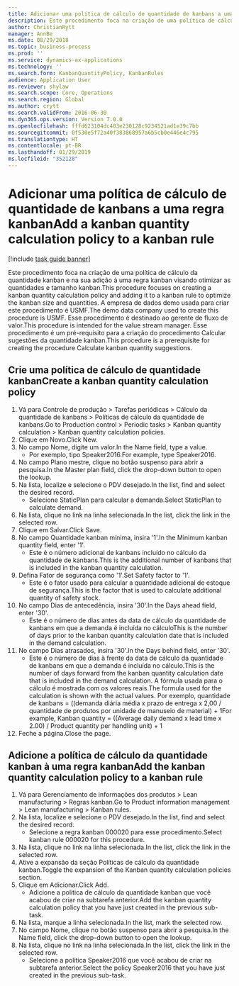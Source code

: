 ```yaml
---
title: Adicionar uma política de cálculo de quantidade de kanbans a uma regra kanban
description: Este procedimento foca na criação de uma política de cálculo da quantidade kanban e na sua adição à uma regra kanban visando otimizar as quantidades e tamanho kanban.
author: ChristianRytt
manager: AnnBe
ms.date: 08/29/2018
ms.topic: business-process
ms.prod: ''
ms.service: dynamics-ax-applications
ms.technology: ''
ms.search.form: KanbanQuantityPolicy, KanbanRules
audience: Application User
ms.reviewer: shylaw
ms.search.scope: Core, Operations
ms.search.region: Global
ms.author: crytt
ms.search.validFrom: 2016-06-30
ms.dyn365.ops.version: Version 7.0.0
ms.openlocfilehash: fffd623104dc403e230128c9234521ad1e39c7bb
ms.sourcegitcommit: 0f530e5f72a40f383868957a6b5cb0e446e4c795
ms.translationtype: HT
ms.contentlocale: pt-BR
ms.lasthandoff: 01/29/2019
ms.locfileid: "352128"
---
```

# <a name="add-a-kanban-quantity-calculation-policy-to-a-kanban-rule"></a><span data-ttu-id="80b30-103">Adicionar uma política de cálculo de quantidade de kanbans a uma regra kanban</span><span class="sxs-lookup"><span data-stu-id="80b30-103">Add a kanban quantity calculation policy to a kanban rule</span></span>

[!include [task guide banner](../../includes/task-guide-banner.md)]

<span data-ttu-id="80b30-104">Este procedimento foca na criação de uma política de cálculo da quantidade kanban e na sua adição à uma regra kanban visando otimizar as quantidades e tamanho kanban.</span><span class="sxs-lookup"><span data-stu-id="80b30-104">This procedure focuses on creating a kanban quantity calculation policy and adding it to a kanban rule to optimize the kanban size and quantities.</span></span> <span data-ttu-id="80b30-105">A empresa de dados demo usada para criar este procedimento é USMF.</span><span class="sxs-lookup"><span data-stu-id="80b30-105">The demo data company used to create this procedure is USMF.</span></span> <span data-ttu-id="80b30-106">Esse procedimento é destinado ao gerente de fluxo de valor.</span><span class="sxs-lookup"><span data-stu-id="80b30-106">This procedure is intended for the value stream manager.</span></span> <span data-ttu-id="80b30-107">Esse procedimento é um pré-requisito para a criação do procedimento Calcular sugestões da quantidade kanban.</span><span class="sxs-lookup"><span data-stu-id="80b30-107">This procedure is a prerequisite for creating the procedure Calculate kanban quantity suggestions.</span></span> 


## <a name="create-a-kanban-quantity-calculation-policy"></a><span data-ttu-id="80b30-108">Crie uma política de cálculo de quantidade kanban</span><span class="sxs-lookup"><span data-stu-id="80b30-108">Create a kanban quantity calculation policy</span></span>
1. <span data-ttu-id="80b30-109">Vá para Controle de produção > Tarefas periódicas > Cálculo da quantidade de kanbans > Políticas de cálculo da quantidade de kanbans.</span><span class="sxs-lookup"><span data-stu-id="80b30-109">Go to Production control > Periodic tasks > Kanban quantity calculation > Kanban quantity calculation policies.</span></span>
2. <span data-ttu-id="80b30-110">Clique em Novo.</span><span class="sxs-lookup"><span data-stu-id="80b30-110">Click New.</span></span>
3. <span data-ttu-id="80b30-111">No campo Nome, digite um valor.</span><span class="sxs-lookup"><span data-stu-id="80b30-111">In the Name field, type a value.</span></span>
    * <span data-ttu-id="80b30-112">Por exemplo, tipo Speaker2016.</span><span class="sxs-lookup"><span data-stu-id="80b30-112">For example, type Speaker2016.</span></span>  
4. <span data-ttu-id="80b30-113">No campo Plano mestre, clique no botão suspenso para abrir a pesquisa.</span><span class="sxs-lookup"><span data-stu-id="80b30-113">In the Master plan field, click the drop-down button to open the lookup.</span></span>
5. <span data-ttu-id="80b30-114">Na lista, localize e selecione o PDV desejado.</span><span class="sxs-lookup"><span data-stu-id="80b30-114">In the list, find and select the desired record.</span></span>
    * <span data-ttu-id="80b30-115">Selecione StaticPlan para calcular a demanda.</span><span class="sxs-lookup"><span data-stu-id="80b30-115">Select StaticPlan to calculate demand.</span></span>  
6. <span data-ttu-id="80b30-116">Na lista, clique no link na linha selecionada.</span><span class="sxs-lookup"><span data-stu-id="80b30-116">In the list, click the link in the selected row.</span></span>
7. <span data-ttu-id="80b30-117">Clique em Salvar.</span><span class="sxs-lookup"><span data-stu-id="80b30-117">Click Save.</span></span>
8. <span data-ttu-id="80b30-118">No campo Quantidade kanban mínima, insira '1'.</span><span class="sxs-lookup"><span data-stu-id="80b30-118">In the Minimum kanban quantity field, enter '1'.</span></span>
    * <span data-ttu-id="80b30-119">Este é o número adicional de kanbans incluído no cálculo da quantidade de kanbans.</span><span class="sxs-lookup"><span data-stu-id="80b30-119">This is the additional number of kanbans that is included in the kanban quantity calculation.</span></span>  
9. <span data-ttu-id="80b30-120">Defina Fator de segurança como '1'.</span><span class="sxs-lookup"><span data-stu-id="80b30-120">Set Safety factor to '1'.</span></span>
    * <span data-ttu-id="80b30-121">Este é o fator usado para calcular a quantidade adicional de estoque de segurança.</span><span class="sxs-lookup"><span data-stu-id="80b30-121">This is the factor that is used to calculate additional quantity of safety stock.</span></span>  
10. <span data-ttu-id="80b30-122">No campo Dias de antecedência, insira '30'.</span><span class="sxs-lookup"><span data-stu-id="80b30-122">In the Days ahead field, enter '30'.</span></span>
    * <span data-ttu-id="80b30-123">Este é o número de dias antes da data de cálculo da quantidade de kanbans em que a demanda é incluída no cálculo</span><span class="sxs-lookup"><span data-stu-id="80b30-123">This is the number of days prior to the kanban quantity calculation date that is included in the demand calculation.</span></span>  
11. <span data-ttu-id="80b30-124">No campo Dias atrasados, insira '30'.</span><span class="sxs-lookup"><span data-stu-id="80b30-124">In the Days behind field, enter '30'.</span></span>
    * <span data-ttu-id="80b30-125">Este é o número de dias à frente da data de cálculo da quantidade de kanbans em que a demanda é incluída no cálculo.</span><span class="sxs-lookup"><span data-stu-id="80b30-125">This is the number of days forward from the kanban quantity calculation date that is included in the demand calculation.</span></span>  <span data-ttu-id="80b30-126">A fórmula usada para o cálculo é mostrada com os valores reais.</span><span class="sxs-lookup"><span data-stu-id="80b30-126">The formula used for the calculation is shown with the actual values.</span></span> <span data-ttu-id="80b30-127">Por exemplo, quantidade de kanbans = ((demanda diária média x prazo de entrega x 2,00 / quantidade de produtos por unidade de manuseio de material) + 1</span><span class="sxs-lookup"><span data-stu-id="80b30-127">For example,  Kanban quantity = ((Average daily demand x lead time x 2.00) / Product quantity per handling unit) + 1</span></span>  
12. <span data-ttu-id="80b30-128">Feche a página.</span><span class="sxs-lookup"><span data-stu-id="80b30-128">Close the page.</span></span>

## <a name="add-the-kanban-quantity-calculation-policy-to-a-kanban-rule"></a><span data-ttu-id="80b30-129">Adicione a política de cálculo da quantidade kanban à uma regra kanban</span><span class="sxs-lookup"><span data-stu-id="80b30-129">Add the kanban quantity calculation policy to a kanban rule</span></span>
1. <span data-ttu-id="80b30-130">Vá para Gerenciamento de informações dos produtos > Lean manufacturing > Regras kanban.</span><span class="sxs-lookup"><span data-stu-id="80b30-130">Go to Product information management > Lean manufacturing > Kanban rules.</span></span>
2. <span data-ttu-id="80b30-131">Na lista, localize e selecione o PDV desejado.</span><span class="sxs-lookup"><span data-stu-id="80b30-131">In the list, find and select the desired record.</span></span>
    * <span data-ttu-id="80b30-132">Selecione a regra kanban 000020 para esse procedimento.</span><span class="sxs-lookup"><span data-stu-id="80b30-132">Select kanban rule 000020 for this procedure.</span></span>  
3. <span data-ttu-id="80b30-133">Na lista, clique no link na linha selecionada.</span><span class="sxs-lookup"><span data-stu-id="80b30-133">In the list, click the link in the selected row.</span></span>
4. <span data-ttu-id="80b30-134">Ative a expansão da seção Políticas de cálculo da quantidade kanban.</span><span class="sxs-lookup"><span data-stu-id="80b30-134">Toggle the expansion of the Kanban quantity calculation policies section.</span></span>
5. <span data-ttu-id="80b30-135">Clique em Adicionar.</span><span class="sxs-lookup"><span data-stu-id="80b30-135">Click Add.</span></span>
    * <span data-ttu-id="80b30-136">Adicione a política de cálculo da quantidade kanban que você acabou de criar na subtarefa anterior.</span><span class="sxs-lookup"><span data-stu-id="80b30-136">Add the kanban quantity calculation policy that you have just created in the previous sub-task.</span></span>  
6. <span data-ttu-id="80b30-137">Na lista, marque a linha selecionada.</span><span class="sxs-lookup"><span data-stu-id="80b30-137">In the list, mark the selected row.</span></span>
7. <span data-ttu-id="80b30-138">No campo Nome, clique no botão suspenso para abrir a pesquisa.</span><span class="sxs-lookup"><span data-stu-id="80b30-138">In the Name field, click the drop-down button to open the lookup.</span></span>
8. <span data-ttu-id="80b30-139">Na lista, clique no link na linha selecionada.</span><span class="sxs-lookup"><span data-stu-id="80b30-139">In the list, click the link in the selected row.</span></span>
    * <span data-ttu-id="80b30-140">Selecione a política Speaker2016 que você acabou de criar na subtarefa anterior.</span><span class="sxs-lookup"><span data-stu-id="80b30-140">Select the policy Speaker2016 that you have just created in the previous sub-task.</span></span>  

